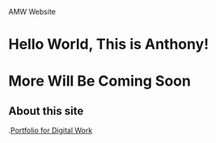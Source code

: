 AMW Website
# Hello World, This is Anthony!
# More Will Be Coming Soon
## About this site
.[Portfolio for Digital Work](portfolio.md)

